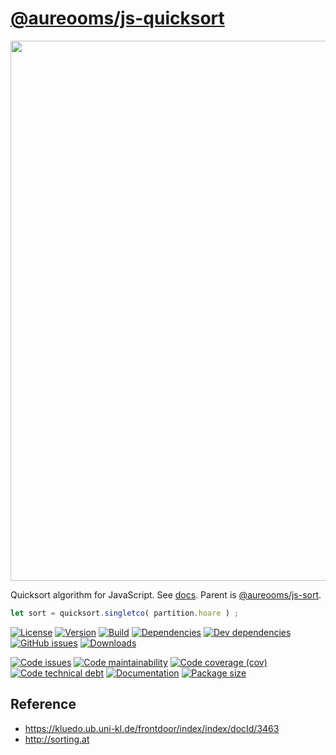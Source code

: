 [@aureooms/js-quicksort](https://aureooms.github.io/js-quicksort)
==

<img src="https://idea-instructions.com/quick-sort.png" width="864">

Quicksort algorithm for JavaScript.
See [docs](https://aureooms.github.io/js-quicksort).
Parent is [@aureooms/js-sort](https://github.com/aureooms/js-sort).

```js
let sort = quicksort.singletco( partition.hoare ) ;
```

[![License](https://img.shields.io/github/license/aureooms/js-quicksort.svg)](https://raw.githubusercontent.com/aureooms/js-quicksort/master/LICENSE)
[![Version](https://img.shields.io/npm/v/@aureooms/js-quicksort.svg)](https://www.npmjs.org/package/@aureooms/js-quicksort)
[![Build](https://img.shields.io/travis/aureooms/js-quicksort/master.svg)](https://travis-ci.org/aureooms/js-quicksort/branches)
[![Dependencies](https://img.shields.io/david/aureooms/js-quicksort.svg)](https://david-dm.org/aureooms/js-quicksort)
[![Dev dependencies](https://img.shields.io/david/dev/aureooms/js-quicksort.svg)](https://david-dm.org/aureooms/js-quicksort?type=dev)
[![GitHub issues](https://img.shields.io/github/issues/aureooms/js-quicksort.svg)](https://github.com/aureooms/js-quicksort/issues)
[![Downloads](https://img.shields.io/npm/dm/@aureooms/js-quicksort.svg)](https://www.npmjs.org/package/@aureooms/js-quicksort)

[![Code issues](https://img.shields.io/codeclimate/issues/aureooms/js-quicksort.svg)](https://codeclimate.com/github/aureooms/js-quicksort/issues)
[![Code maintainability](https://img.shields.io/codeclimate/maintainability/aureooms/js-quicksort.svg)](https://codeclimate.com/github/aureooms/js-quicksort/trends/churn)
[![Code coverage (cov)](https://img.shields.io/codecov/c/gh/aureooms/js-quicksort/master.svg)](https://codecov.io/gh/aureooms/js-quicksort)
[![Code technical debt](https://img.shields.io/codeclimate/tech-debt/aureooms/js-quicksort.svg)](https://codeclimate.com/github/aureooms/js-quicksort/trends/technical_debt)
[![Documentation](http://aureooms.github.io/js-quicksort/badge.svg)](http://aureooms.github.io/js-quicksort/source.html)
[![Package size](https://img.shields.io/bundlephobia/minzip/@aureooms/js-quicksort)](https://bundlephobia.com/result?p=@aureooms/js-quicksort)

## Reference

  - https://kluedo.ub.uni-kl.de/frontdoor/index/index/docId/3463
  - http://sorting.at

